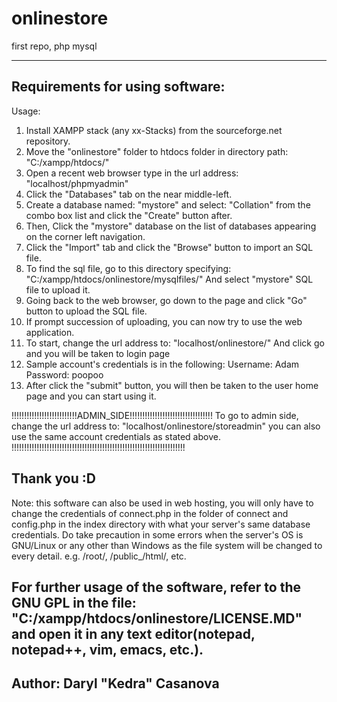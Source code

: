# onlinestore
first repo, php mysql 

-----------------------------------------------------------------------------
Requirements for using software:
-----------------------------------------------------------------------------
Usage:
1. Install XAMPP stack (any xx-Stacks) from the sourceforge.net repository.
2. Move the "onlinestore" folder to htdocs folder in directory path:
	"C:/xampp/htdocs/"
3. Open a recent web browser type in the url address:
	"localhost/phpmyadmin"
4. Click the "Databases" tab on the near middle-left.
5. Create a database named:
	"mystore"
   and select:
	"Collation"
   from the combo box list and click the "Create" button after.
6. Then, Click the "mystore" database on the list of databases
   appearing on the corner left navigation.
7. Click the "Import" tab and click the "Browse" button
   to import an SQL file.
8. To find the sql file, go to this directory specifying:
	"C:/xampp/htdocs/onlinestore/mysqlfiles/"
   And select "mystore" SQL file to upload it.
9. Going back to the web browser, go down to the page and click
   "Go" button to upload the SQL file.
10. If prompt succession of uploading, you can now try to use the 
    web application.
11. To start, change the url address to:
	"localhost/onlinestore/"
    And click go and you will be taken to login page
12. Sample account's credentials is in the following:
    Username: Adam
    Password: poopoo
13. After click the "submit" button, you will then be taken to the
    user home page and you can start using it.

!!!!!!!!!!!!!!!!!!!!!!!!!!ADMIN_SIDE!!!!!!!!!!!!!!!!!!!!!!!!!!!!!!!!!
To go to admin side, change the url address to:
	"localhost/onlinestore/storeadmin"
you can also use the same account credentials as stated above.
!!!!!!!!!!!!!!!!!!!!!!!!!!!!!!!!!!!!!!!!!!!!!!!!!!!!!!!!!!!!!!!!!!!!!

Thank you :D
----------------------------------------------------------------------
Note: this software can also be used in web hosting, you will only 
have to change the credentials of connect.php in the
folder of connect and config.php in the index directory with what
your server's same database credentials.
Do take precaution in some errors when the server's OS is GNU/Linux or
any other than Windows as the file system will be changed to every detail.
e.g. /root/, /public_/html/, etc.

For further usage of the software, refer to the GNU GPL in the file:
	"C:/xampp/htdocs/onlinestore/LICENSE.MD"
and open it in any text editor(notepad, notepad++, vim, emacs, etc.).
----------------------------------------------------------------------
Author: Daryl "Kedra" Casanova
----------------------------------------------------------------------

